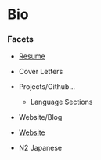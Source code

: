 # Bio

### Facets
* [Resume](https://drive.google.com/open?id=1agFtRuqQ0rzu9lcVb6g6dwD8u-lZpo23)
* Cover Letters

* Projects/Github...
  * Language Sections
* Website/Blog
* [Website](https://tibbsm.github.io)

* N2 Japanese
